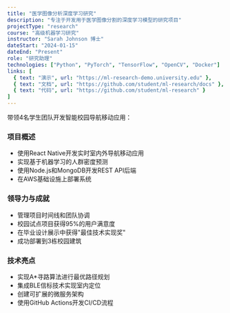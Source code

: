 ```yaml
---
title: "医学图像分析深度学习研究"
description: "专注于开发用于医学图像分割的深度学习模型的研究项目"
projectType: "research"
course: "高级机器学习研究"
instructor: "Sarah Johnson 博士"
dateStart: "2024-01-15"
dateEnd: "Present"
role: "研究助理"
technologies: ["Python", "PyTorch", "TensorFlow", "OpenCV", "Docker"]
links: [
  { text: "演示", url: "https://ml-research-demo.university.edu" },
  { text: "文档", url: "https://github.com/student/ml-research/docs" },
  { text: "代码", url: "https://github.com/student/ml-research" }
]
---
```


带领4名学生团队开发智能校园导航移动应用：

### 项目概述
- 使用React Native开发实时室内外导航移动应用
- 实现基于机器学习的人群密度预测
- 使用Node.js和MongoDB开发REST API后端
- 在AWS基础设施上部署系统

### 领导力与成就
- 管理项目时间线和团队协调
- 校园试点项目获得95%的用户满意度
- 在毕业设计展示中获得"最佳技术实现奖"
- 成功部署到3栋校园建筑

### 技术亮点
- 实现A*寻路算法进行最优路径规划
- 集成BLE信标技术实现室内定位
- 创建可扩展的微服务架构
- 使用GitHub Actions开发CI/CD流程